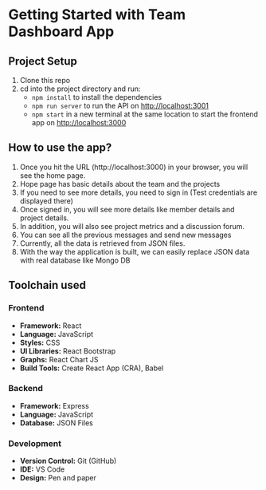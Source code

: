 # Getting Started with Team Dashboard App


## Project Setup
1. Clone this repo
2. cd into the project directory and run:
    - `npm install` to install the dependencies
    - `npm run server` to run the API on [http://localhost:3001](http://localhost:3001)
    - `npm start` in a new terminal at the same location to start the frontend app on [http://localhost:3000](http://localhost:3000) 

## How to use the app?

1. Once you hit the URL (http://localhost:3000) in your browser, you will see the home page.
2. Hope page has basic details about the team and the projects
3. If you need to see more details, you need to sign in (Test credentials are displayed there)
4. Once signed in, you will see more details like member details and project details.
5. In addition, you will also see project metrics and a discussion forum. 
6. You can see all the previous messages and send new messages
7. Currently, all the data is retrieved from JSON files.
8. With the way the application is built, we can easily replace JSON data with real database like Mongo DB

## Toolchain used

### Frontend

- **Framework:** React
- **Language:** JavaScript
- **Styles:** CSS
- **UI Libraries:** React Bootstrap
- **Graphs:** React Chart JS
- **Build Tools:** Create React App (CRA), Babel

### Backend

- **Framework:** Express
- **Language:** JavaScript
- **Database:** JSON Files

### Development

- **Version Control:** Git (GitHub)
- **IDE:** VS Code
- **Design:** Pen and paper

